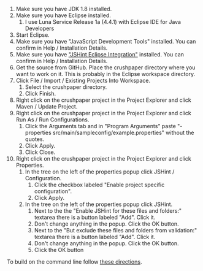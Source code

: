 <!---
Copyright 2015 CrushPaper.com.

This file is part of CrushPaper.

CrushPaper is free software: you can redistribute it and/or modify
it under the terms of version 3 of the GNU Affero General Public
License as published by the Free Software Foundation.

CrushPaper is distributed in the hope that it will be useful,
but WITHOUT ANY WARRANTY; without even the implied warranty of
MERCHANTABILITY or FITNESS FOR A PARTICULAR PURPOSE.  See the
GNU Affero General Public License for more details.

You should have received a copy of the GNU Affero General Public License
along with CrushPaper.  If not, see <http://www.gnu.org/licenses/>.
--->
1. Make sure you have JDK 1.8 installed.
1. Make sure you have Eclipse installed.
    1. I use Luna Service Release 1a (4.4.1) with Eclipse IDE for Java Developers
1. Start Eclipse.
1. Make sure you have "JavaScript Development Tools" installed. You can confirm in Help / Installation Details.
1. Make sure you have ["JSHint Eclipse Integration"](http://github.eclipsesource.com/jshint-eclipse/install.html) installed. You can confirm in Help / Installation Details.
1. Get the source from GitHub. Place the crushpaper directory where you want to work on it. This is probably in the Eclipse workspace directory. 
1. Click File / Import / Existing Projects Into Workspace.
    1. Select the crushpaper directory.
    1. Click Finish.
1. Right click on the crushpaper project in the Project Explorer and click Maven / Update Project.
1. Right click on the crushpaper project in the Project Explorer and click Run As / Run Configurations.
    1. Click the Arguments tab and in "Program Arguments" paste "-properties src/main/sampleconfig/example.properties" without the quotes.
    1. Click Apply.
    1. Click Close.
1. Right click on the crushpaper project in the Project Explorer and click Properties.
    1. In the tree on the left of the properties popup click JSHint / Configuration.
        1. Click the checkbox labeled "Enable project specific configuration".
        1. Click Apply.
    1. In the tree on the left of the properties popup click JSHint.
        1. Next to the the "Enable JSHint for these files and folders:" textarea there is a button labeled "Add". Click it.
        1. Don't change anything in the popup. Click the OK button.
        1. Next to the "But exclude these files and folders from validation:" textarea there is a button labeled "Add". Click it.
        1. Don't change anything in the popup. Click the OK button.
        1. Click the OK button

To build on the command line follow <a onclick="newPaneForLink(event, null, 'help'); return false;" href="/doc/Build,-Install,-Configure-and-Run.md">these directions</a>.
